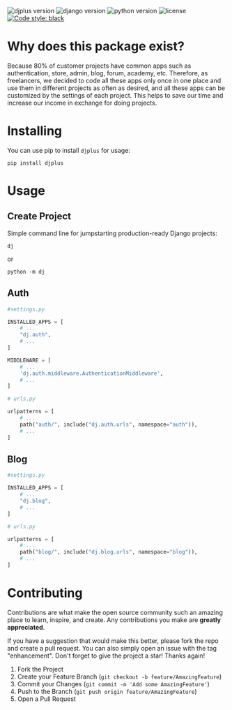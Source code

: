 ![djplus version](https://img.shields.io/pypi/v/djplus?style=flat-square)
![django version](https://img.shields.io/pypi/djversions/djplus?style=flat-square)
![python version](https://img.shields.io/pypi/pyversions/djplus?style=flat-square)
![license](https://img.shields.io/pypi/l/djplus?color=blue&style=flat-square)
[![Code style: black](https://img.shields.io/badge/code%20style-black-000000.svg)](https://github.com/psf/black)

# Why does this package exist?
Because 80% of customer projects have common apps 
such as authentication, store, admin, blog, forum, academy, etc. 
Therefore, as freelancers, we decided to code all these apps only once in one place 
and use them in different projects as often as desired, 
and all these apps can be customized by the settings of each project.
This helps to save our time and increase our income in exchange for doing projects.

# Installing
You can use pip to install `djplus` for usage:
```shell
pip install djplus
```

# Usage
## Create Project
Simple command line for jumpstarting production-ready Django projects:
```shell
dj
```
or
```shell
python -m dj
```

## Auth

```python
#settings.py

INSTALLED_APPS = [
    # ...
    "dj.auth", 
    # ...
]

MIDDLEWARE = [
    # ...
    'dj.auth.middleware.AuthenticationMiddleware',
    # ...
]
```
```python
# urls.py

urlpatterns = [
    # ...
    path("auth/", include("dj.auth.urls", namespace="auth")),
    # ...
]
```
## Blog
```python
#settings.py

INSTALLED_APPS = [
    # ...
    "dj.blog", 
    # ...
]
```
```python
# urls.py 

urlpatterns = [
    # ...
    path("blog/", include("dj.blog.urls", namespace="blog")),
    # ...
]
```
# Contributing
Contributions are what make the open source community such an amazing place to learn, inspire, and create. Any contributions you make are **greatly appreciated**.

If you have a suggestion that would make this better, please fork the repo and create a pull request. You can also simply open an issue with the tag "enhancement".
Don't forget to give the project a star! Thanks again!

1. Fork the Project
2. Create your Feature Branch (`git checkout -b feature/AmazingFeature`)
3. Commit your Changes (`git commit -m 'Add some AmazingFeature'`)
4. Push to the Branch (`git push origin feature/AmazingFeature`)
5. Open a Pull Request
